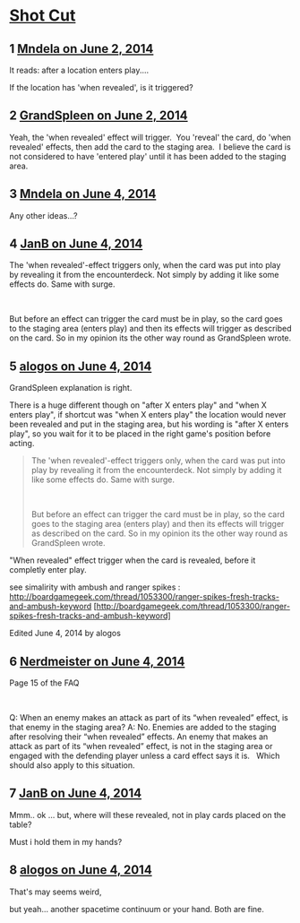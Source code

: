 # [Shot Cut](https://community.fantasyflightgames.com/topic/107801-shot-cut/)

## 1 [Mndela on June 2, 2014](https://community.fantasyflightgames.com/topic/107801-shot-cut/?do=findComment&comment=1106256)

It reads: after a location enters play....

If the location has 'when revealed', is it triggered?

## 2 [GrandSpleen on June 2, 2014](https://community.fantasyflightgames.com/topic/107801-shot-cut/?do=findComment&comment=1106411)

Yeah, the 'when revealed' effect will trigger.  You 'reveal' the card, do 'when revealed' effects, then add the card to the staging area.  I believe the card is not considered to have 'entered play' until it has been added to the staging area.

## 3 [Mndela on June 4, 2014](https://community.fantasyflightgames.com/topic/107801-shot-cut/?do=findComment&comment=1108464)

Any other ideas...?

## 4 [JanB on June 4, 2014](https://community.fantasyflightgames.com/topic/107801-shot-cut/?do=findComment&comment=1108495)

The 'when revealed'-effect triggers only, when the card was put into play by revealing it from the encounterdeck. Not simply by adding it like some effects do. Same with surge.

 

But before an effect can trigger the card must be in play, so the card goes to the staging area (enters play) and then its effects will trigger as described on the card. So in my opinion its the other way round as GrandSpleen wrote.

## 5 [alogos on June 4, 2014](https://community.fantasyflightgames.com/topic/107801-shot-cut/?do=findComment&comment=1108497)

GrandSpleen explanation is right.

There is a huge different though on "after X enters play" and "when X enters play", if shortcut was "when X enters play" the location would never been revealed and put in the staging area, but his wording is "after X enters play", so you wait for it to be placed in the right game's position before acting.



> The 'when revealed'-effect triggers only, when the card was put into play by revealing it from the encounterdeck. Not simply by adding it like some effects do. Same with surge.
> 
>  
> 
> But before an effect can trigger the card must be in play, so the card goes to the staging area (enters play) and then its effects will trigger as described on the card. So in my opinion its the other way round as GrandSpleen wrote.

"When revealed" effect trigger when the card is revealed, before it completly enter play.

see simalirity with ambush and ranger spikes : http://boardgamegeek.com/thread/1053300/ranger-spikes-fresh-tracks-and-ambush-keyword [http://boardgamegeek.com/thread/1053300/ranger-spikes-fresh-tracks-and-ambush-keyword]

Edited June 4, 2014 by alogos

## 6 [Nerdmeister on June 4, 2014](https://community.fantasyflightgames.com/topic/107801-shot-cut/?do=findComment&comment=1108501)

Page 15 of the FAQ

 

Q: When an enemy makes an attack as part of its
“when revealed” effect, is that enemy in the staging
area?
A: No. Enemies are added to the staging after resolving
their “when revealed” effects. An enemy that makes an
attack as part of its “when revealed” effect, is not in
the staging area or engaged with the defending player
unless a card effect says it is.
 
Which should also apply to this situation.

## 7 [JanB on June 4, 2014](https://community.fantasyflightgames.com/topic/107801-shot-cut/?do=findComment&comment=1108531)

Mmm.. ok ... but, where will these revealed, not in play cards placed on the table?

Must i hold them in my hands?

## 8 [alogos on June 4, 2014](https://community.fantasyflightgames.com/topic/107801-shot-cut/?do=findComment&comment=1108540)

That's may seems weird,

but yeah... another spacetime continuum or your hand. Both are fine.

